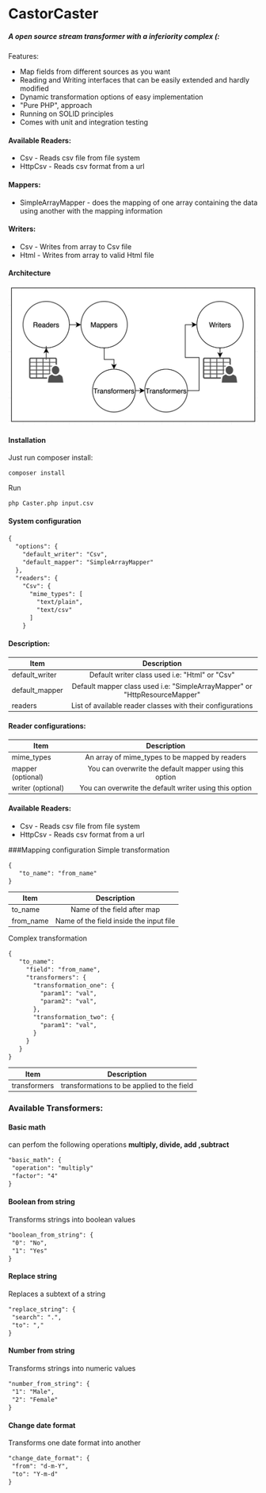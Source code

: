 # CastorCaster
##### A open source stream transformer with a inferiority complex (:

Features: 

- Map fields from different sources as you want
- Reading and Writing interfaces that can be easily extended and hardly modified
- Dynamic transformation options of easy implementation
- "Pure PHP", approach
- Running on SOLID principles 
- Comes with unit and integration testing

#### Available Readers:
* Csv - Reads csv file from file system
* HttpCsv - Reads csv format from a url

#### Mappers:
* SimpleArrayMapper - does the mapping of one array containing the data 
using another with the mapping information

#### Writers:
* Csv - Writes from array to Csv file
* Html - Writes from array to valid Html file

#### Architecture
![alt text](architechture.png "Sorry for the lame graphs")


#### Installation

Just run composer install:
```
composer install
```
Run
```
php Caster.php input.csv
```
#### System configuration
```
{
  "options": {
    "default_writer": "Csv",
    "default_mapper": "SimpleArrayMapper"
  },
  "readers": {
    "Csv": {
      "mime_types": [
        "text/plain",
        "text/csv"
      ]
    }
```
#### Description:

| Item        | Description           |
| ------------- |:-------------:|
| default_writer      | Default writer class used i.e: "Html" or "Csv"|
| default_mapper      | Default mapper class used i.e: "SimpleArrayMapper" or "HttpResourceMapper"|      |
| readers | List of available reader classes with their configurations   |

#### Reader configurations:
| Item        | Description           |
| ------------- |:-------------:|
| mime_types      | An array of mime_types to be mapped by readers|
| mapper (optional) | You can overwrite the default mapper using this option | 
| writer (optional)|You can overwrite the default writer using this option |

#### Available Readers:
* Csv - Reads csv file from file system
* HttpCsv - Reads csv format from a url

###Mapping configuration
Simple transformation
```
{
   "to_name": "from_name"
}
```
| Item        | Description           |
| ------------- |:-------------:|
| to_name      | Name of the field after map|
| from_name      | Name of the field inside the input file|
Complex transformation
```
{
   "to_name":
     "field": "from_name",
     "transformers": {
       "transformation_one": {
         "param1": "val",
         "param2": "val",
       },
       "transformation_two": {
         "param1": "val",
       }
     }
   }
}
```
| Item        | Description   |
| ------------- |:-------------:|
| transformers      | transformations to be applied to the field|

### Available Transformers:
#### Basic math
can perfom the following operations **multiply, divide, add ,subtract**

```
"basic_math": {
 "operation": "multiply"
 "factor": "4"
}
```

#### Boolean from string
Transforms strings into boolean values
```
"boolean_from_string": {
 "0": "No",
 "1": "Yes"
}
```

#### Replace string
Replaces a subtext of a string
```
"replace_string": {
 "search": ".",
 "to": ","
}
```

#### Number from string
Transforms strings into numeric values
```
"number_from_string": {
 "1": "Male",
 "2": "Female"
}
```

#### Change date format
Transforms one date format into another
```
"change_date_format": {
 "from": "d-m-Y",
 "to": "Y-m-d"
}
```
